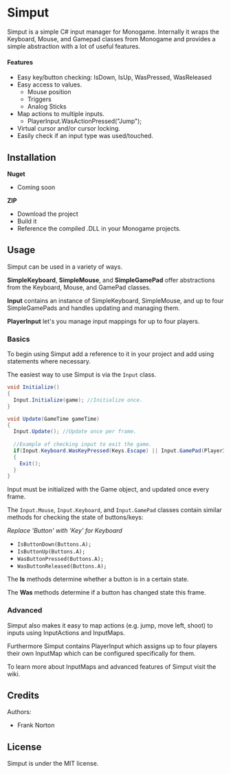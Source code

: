 # Simput

Simput is a simple C# input manager for Monogame. Internally it wraps the Keyboard, Mouse, and Gamepad classes from Monogame and provides a simple abstraction with a lot of useful features.

#### Features

* Easy key/button checking: IsDown, IsUp, WasPressed, WasReleased
* Easy access to values.
  * Mouse position
  * Triggers
  * Analog Sticks
* Map actions to multiple inputs.
  * PlayerInput.WasActionPressed("Jump");
* Virtual cursor and/or cursor locking.
* Easily check if an input type was used/touched.

## Installation

**Nuget**

* Coming soon

**ZIP**

* Download the project
* Build it
* Reference the compiled .DLL in your Monogame projects.

## Usage

Simput can be used in a variety of ways. 

**SimpleKeyboard**, **SimpleMouse**, and **SimpleGamePad** offer abstractions from the Keyboard, Mouse, and GamePad classes.

**Input** contains an instance of SimpleKeyboard, SimpleMouse, and up to four SimpleGamePads and handles updating and managing them.

**PlayerInput** let's you manage input mappings for up to four players.

### Basics

To begin using Simput add a reference to it in your project and add using statements where necessary.

The easiest way to use Simput is via the `Input` class. 

```csharp
void Initialize()
{
  Input.Initialize(game); //Initialize once.
}

void Update(GameTime gameTime)
{
  Input.Update(); //Update once per frame.
  
  //Example of checking input to exit the game.
  if(Input.Keyboard.WasKeyPressed(Keys.Escape) || Input.GamePad(PlayerIndex.One).WasButtonPressed(Buttons.Back))
  {
    Exit();
  }
}
```

Input must be initialized with the Game object, and updated once every frame.

The `Input.Mouse`, `Input.Keyboard`, and `Input.GamePad` classes contain similar methods for checking the state of buttons/keys:

*Replace 'Button' with 'Key' for Keyboard*

* `IsButtonDown(Buttons.A);`
* `IsButtonUp(Buttons.A);`
* `WasButtonPressed(Buttons.A);`
* `WasButtonReleased(Buttons.A);`

The **Is** methods determine whether a button is in a certain state.

The **Was** methods determine if a button has changed state this frame.

### Advanced

Simput also makes it easy to map actions (e.g. jump, move left, shoot) to inputs using InputActions and InputMaps.

Furthermore Simput contains PlayerInput which assigns up to four players their own InputMap which can be configured specifically for them.

To learn more about InputMaps and advanced features of Simput visit the wiki.

## Credits

Authors:

* Frank Norton

## License

Simput is under the MIT license.